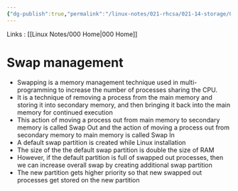 ```yaml
---
{"dg-publish":true,"permalink":"/linux-notes/021-rhcsa/021-14-storage/021-14-7-swap-management/"}
---
```


Links : [[Linux Notes/000 Home\|000 Home]]

# Swap management

- Swapping is a memory management technique used in multi-programming to increase the number of processes sharing the CPU.
- It is a technique of removing a process from the main memory and storing it into secondary memory, and then bringing it back into the main memory for continued execution
- This action of moving a process out from main memory to secondary memory is called Swap Out and the action of moving a process out from secondary memory to main memory is called Swap In
- A default swap partition is created while Linux installation
- The size of the the default swap partition is double the size of RAM
- However, if the default partition is full of swapped out processes, then we can increase overall swap by creating additional swap partition
- The new partition gets higher priority so that new swapped out processes get stored on the new partition